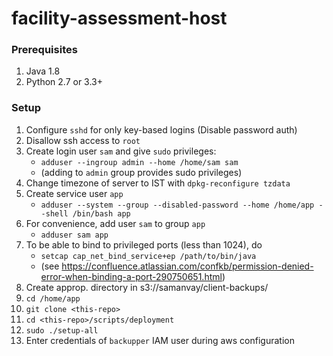 # facility-assessment-host

### Prerequisites
1. Java 1.8
2. Python 2.7 or 3.3+

### Setup
1. Configure `sshd` for only key-based logins (Disable password auth)
2. Disallow ssh access to `root`
3. Create login user `sam` and give `sudo` privileges:
    * `adduser --ingroup admin --home /home/sam sam` 
    * (adding to `admin` group provides sudo privileges)
4. Change timezone of server to IST with `dpkg-reconfigure tzdata`
5. Create service user `app`
    * `adduser --system --group --disabled-password --home /home/app --shell /bin/bash app`
6. For convenience, add user `sam` to group `app`
    * `adduser sam app`
7. To be able to bind to privileged ports (less than 1024), do 
    * `setcap cap_net_bind_service+ep /path/to/bin/java` 
    * (see https://confluence.atlassian.com/confkb/permission-denied-error-when-binding-a-port-290750651.html)
8. Create approp. directory in s3://samanvay/client-backups/ 
9. `cd /home/app`
10. `git clone <this-repo>`    
11. `cd <this-repo>/scripts/deployment`
12. `sudo ./setup-all`
13. Enter credentials of `backupper` IAM user during aws configuration
